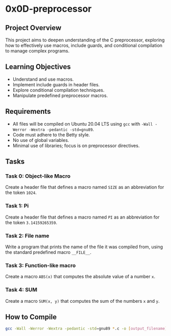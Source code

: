 # 0x0D-preprocessor

## Project Overview
This project aims to deepen understanding of the C preprocessor, exploring how to effectively use macros, include guards, and conditional compilation to manage complex programs.

## Learning Objectives
- Understand and use macros.
- Implement include guards in header files.
- Explore conditional compilation techniques.
- Manipulate predefined preprocessor macros.

## Requirements
- All files will be compiled on Ubuntu 20.04 LTS using `gcc` with `-Wall -Werror -Wextra -pedantic -std=gnu89`.
- Code must adhere to the Betty style.
- No use of global variables.
- Minimal use of libraries; focus is on preprocessor directives.

## Tasks
### Task 0: Object-like Macro
Create a header file that defines a macro named `SIZE` as an abbreviation for the token `1024`.

### Task 1: Pi
Create a header file that defines a macro named `PI` as an abbreviation for the token `3.14159265359`.

### Task 2: File name
Write a program that prints the name of the file it was compiled from, using the standard predefined macro `__FILE__`.

### Task 3: Function-like macro
Create a macro `ABS(x)` that computes the absolute value of a number `x`.

### Task 4: SUM
Create a macro `SUM(x, y)` that computes the sum of the numbers `x` and `y`.

## How to Compile
```bash
gcc -Wall -Werror -Wextra -pedantic -std=gnu89 *.c -o [output_filename]
